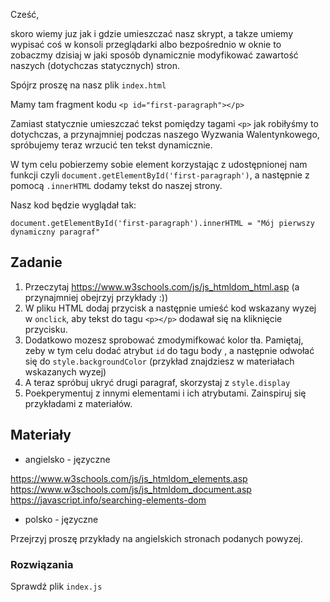 Cześć, 

skoro wiemy juz jak i gdzie umieszczać nasz skrypt, a takze umiemy wypisać coś w 
konsoli przeglądarki albo bezpośrednio w oknie to zobaczmy dzisiaj w jaki sposób 
dynamicznie modyfikować zawartość naszych (dotychczas statycznych) stron.

Spójrz proszę na nasz plik `index.html`

Mamy tam fragment kodu `<p id="first-paragraph"></p>`

Zamiast statycznie umieszczać tekst pomiędzy tagami `<p>` jak robiłyśmy to dotychczas, a przynajmniej podczas naszego Wyzwania Walentynkowego, spróbujemy teraz wrzucić ten tekst dynamicznie. 

W tym celu pobierzemy sobie element korzystając z udostępnionej nam funkcji czyli `document.getElementById('first-paragraph')`, a następnie z pomocą `.innerHTML` dodamy tekst do naszej strony.

Nasz kod będzie wyglądał tak:

`document.getElementById('first-paragraph').innerHTML = "Mój pierwszy dynamiczny paragraf" `


## Zadanie

1. Przeczytaj https://www.w3schools.com/js/js_htmldom_html.asp (a przynajmniej obejrzyj przykłady :))
1. W pliku HTML dodaj przycisk a następnie umieść kod wskazany wyzej w `onclick`, aby tekst do tagu `<p></p>` dodawał się na kliknięcie przycisku.
2. Dodatkowo mozesz sprobować zmodymifkować kolor tła. Pamiętaj, zeby w tym celu
dodać atrybut `id` do tagu body , a następnie odwołać się do `style.backgroundColor` (przykład znajdziesz w materiałach wskazanych wyzej)
3. A teraz spróbuj ukryć drugi paragraf, skorzystaj z `style.display`
4. Poekperymentuj z innymi elementami i ich atrybutami. Zainspiruj się przykładami z materiałów. 

## Materiały

- angielsko - języczne

https://www.w3schools.com/js/js_htmldom_elements.asp
https://www.w3schools.com/js/js_htmldom_document.asp
https://javascript.info/searching-elements-dom

- polsko - języczne

Przejrzyj proszę przykłady na angielskich stronach podanych powyzej. 

### Rozwiązania

Sprawdź plik `index.js`